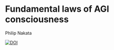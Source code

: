 # Fundamental laws of AGI consciousness 

Philip Nakata

[![DOI](https://zenodo.org/badge/952932858.svg)](https://doi.org/10.5281/zenodo.15067527)

